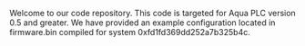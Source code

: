 Welcome to our code repository.
This code is targeted for Aqua PLC version 0.5 and greater.
We have provided an example configuration located in firmware.bin compiled for system 0xfd1fd369dd252a7b325b4c.